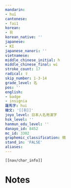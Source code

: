 ```yaml
---
mandarin:
- huī
cantonese:
- fai1
korean:
- 휘
korean_native: ''
japanese:
- KI
japanese_nanori: ''
vietnamese:
middle_chinese_initial: h
middle_chinese_final: ʉi
stroke_count: 17
radical: 彳
skip_number: 1-3-14
grade_level: 名
pos: ''
english:
- badge
- insignia
羅馬字: hui
韓文: '[[휘]]'
joyo_level: 日本人名用漢字
hsk_level: ''
hanmun_edu_level: ''
danayo_id: 8452
mc_id: 3302
graphemic_classification: 微
stand_in: 'FALSE'
aliases:
---
```

```meta-bind-embed
[[nav/char_info]]
```

# Notes
